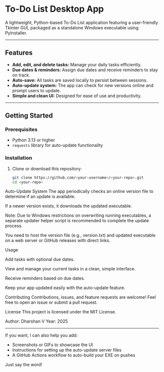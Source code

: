 # To-Do List Desktop App

A lightweight, Python-based To-Do List application featuring a user-friendly Tkinter GUI, packaged as a standalone Windows executable using PyInstaller.

---

## Features

- **Add, edit, and delete tasks:** Manage your daily tasks efficiently.
- **Due dates & reminders:** Assign due dates and receive reminders to stay on track.
- **Auto-save:** All tasks are saved locally to persist between sessions.
- **Auto-update system:** The app can check for new versions online and prompt users to update.
- **Simple and clean UI:** Designed for ease of use and productivity.

---

## Getting Started

### Prerequisites

- Python 3.13 or higher
- `requests` library for auto-update functionality

### Installation

1. Clone or download this repository:
   ```bash
   git clone https://github.com/<your-username>/<your-repo>.git
   cd <your-repo>
Auto-Update System
The app periodically checks an online version file to determine if an update is available.

If a newer version exists, it downloads the updated executable.

Note: Due to Windows restrictions on overwriting running executables, a separate updater helper script is recommended to complete the update process.

You need to host the version file (e.g., version.txt) and updated executable on a web server or GitHub releases with direct links.

Usage

Add tasks with optional due dates.

View and manage your current tasks in a clean, simple interface.

Receive reminders based on due dates.

Keep your app updated easily with the auto-update feature.

Contributing
Contributions, issues, and feature requests are welcome!
Feel free to open an issue or submit a pull request.

License
This project is licensed under the MIT License.

Author: Dharshan V
Year: 2025

---

If you want, I can also help you add:

- Screenshots or GIFs to showcase the UI  
- Instructions for setting up the auto-update server files  
- A GitHub Actions workflow to auto-build your EXE on pushes

Just say the word!








